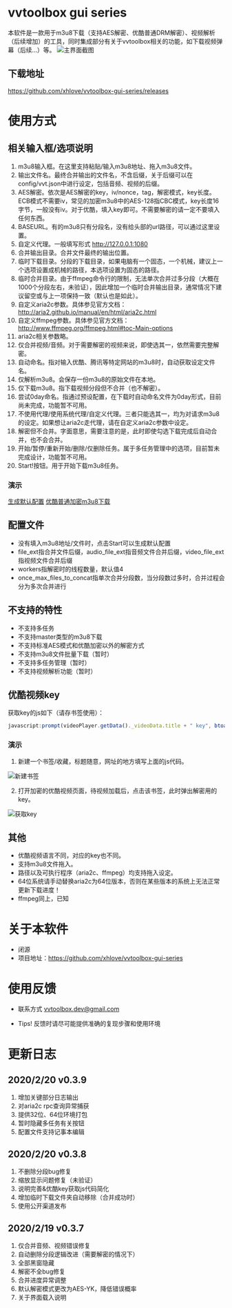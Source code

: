 # vvtoolbox gui series

本软件是一款用于m3u8下载（支持AES解密、优酷普通DRM解密）、视频解析（后续增加）的工具，同时集成部分有关于vvtoolbox相关的功能，如下载视频弹幕（后续...）等。
![主界面截图](http://puui.qpic.cn/vshpic/0/qSVJ3paiJ1JDeLJ5z5oPysIIVz_k6HBtTDryZe-bgkepe3eV_0/0)

## 下载地址

https://github.com/xhlove/vvtoolbox-gui-series/releases

# 使用方式

## 相关输入框/选项说明

1. m3u8输入框。在这里支持粘贴/输入m3u8地址、拖入m3u8文件。
2. 输出文件名。最终合并输出的文件名，不含后缀，关于后缀可以在config/vvt.json中进行设定，包括音频、视频的后缀。
3. AES解密。依次是AES解密的key，iv/nonce，tag，解密模式，key长度。ECB模式不需要iv，常见的加密m3u8中的AES-128指CBC模式，key长度16字节，一般没有iv。对于优酷，填入key即可。不需要解密的请一定不要填入任何东西。
4. BASEURL。有的m3u8只有分段名，没有给头部的url路径，可以通过这里设置。
5. 自定义代理。一般填写形式 http://127.0.0.1:1080
6. 合并输出目录。合并文件最终的输出位置。
7. 临时下载目录。分段的下载目录，如果电脑有一个固态，一个机械，建议上一个选项设置成机械的路径，本选项设置为固态的路径。
8. 临时合并目录。由于ffmpeg命令行的限制，无法单次合并过多分段（大概在1000个分段左右，未验证），因此增加一个临时合并输出目录，通常情况下建议留空或与上一项保持一致（默认也是如此）。
9. 自定义aria2c参数。具体参见官方文档：http://aria2.github.io/manual/en/html/aria2c.html
10. 自定义ffmpeg参数。具体参见官方文档：http://www.ffmpeg.org/ffmpeg.html#toc-Main-options
11. aria2c相关参数略。
12. 仅合并视频/音频。对于需要解密的视频来说，即使选其一，依然需要完整解密。
13. 自动命名。指对输入优酷、腾讯等特定网站的m3u8时，自动获取设定文件名。
14. 仅解析m3u8。会保存一份m3u8的原始文件在本地。
15. 仅下载m3u8。指下载视频分段但不合并（也不解密）。
16. 尝试0day命名。指通过预设配置，在下载时自动命名文件为0day形式，目前尚未完成，功能暂不可用。
17. 不使用代理/使用系统代理/自定义代理。三者只能选其一，均为对请求m3u8的设定。如果想让aria2c走代理，请在自定义aria2c参数中设定。
18. 解密但不合并。字面意思，需要注意的是，此时即使勾选下载完成后自动合并，也不会合并。
19. 开始/暂停/重新开始/删除/仅删除任务。属于多任务管理中的选项，目前暂未完成设计，功能暂不可用。
20. Start!按钮。用于开始下载m3u8任务。

### 演示

[生成默认配置](http://pan.iqiyi.com/ext/paopao/?token=eJxjYGBgmBQtsZUBBHZpsAEAFKICow.gif)
[优酷普通加密m3u8下载](https://alime-customer-upload-cn-hangzhou.oss-cn-hangzhou.aliyuncs.com/customer-upload/1582218735033_85sdpcysnmwp.gif)

## 配置文件

- 没有填入m3u8地址/文件时，点击Start可以生成默认配置
- file_ext指合并文件后缀，audio_file_ext指音频文件合并后缀，video_file_ext指视频文件合并后缀
- workers指解密时的线程数量，默认值4
- once_max_files_to_concat指单次合并分段数，当分段数过多时，合并过程会分为多次合并进行

## 不支持的特性

- 不支持多任务
- 不支持master类型的m3u8下载
- 不支持标准AES模式和优酷加密以外的解密方式
- 不支持m3u8文件批量下载（暂时）
- 不支持多任务管理（暂时）
- 不支持视频解析功能（暂时）

## 优酷视频key

获取key的js如下（请存书签使用）：
```JavaScript
javascript:prompt(videoPlayer.getData()._videoData.title + " key", btoa(String.fromCharCode.apply(null, new Uint8Array(____hexA))));
```

### 演示

1. 新建一个书签/收藏，标题随意，网址的地方填写上面的js代码。

![新建书签](http://puui.qpic.cn/vshpic/0/MVXduLh0WwyThtrGaViy3flMkaqKJ4gczVZtiiQpyOnvkRRh_0/0)

2. 打开加密的优酷视频页面，待视频加载后，点击该书签，此时弹出解密用的key。

![获取key](http://puui.qpic.cn/vshpic/0/qNk4W9hQSPZN7Od8nPl9MAQwJekoNQD8Bar7HMTNGzlhwkOi_0/0)

## 其他

- 优酷视频语言不同，对应的key也不同。
- 支持m3u8文件拖入。
- 路径以及可执行程序（aria2c、ffmpeg）均支持拖入设定。
- 64位系统请手动替换aria2c为64位版本，否则在某些版本的系统上无法正常更新下载进度！
- ffmpeg同上，已知
# 关于本软件

- 闭源
- 项目地址：https://github.com/xhlove/vvtoolbox-gui-series

# 使用反馈

- 联系方式 vvtoolbox.dev@gmail.com

- Tips! 反馈时请尽可能提供准确的复现步骤和使用环境

# 更新日志

## 2020/2/20 v0.3.9

1. 增加关键部分日志输出
2. 对aria2c rpc查询异常捕获
3. 提供32位、64位环境打包
4. 暂时隐藏多任务有关按钮
5. 配置文件支持记事本编辑

## 2020/2/20 v0.3.8

1. 不删除分段bug修复
2. 缩放显示问题修复（未验证）
3. 说明完善&优酷key获取js代码简化
4. 增加临时下载文件夹自动移除（合并成功时）
5. 使用公开渠道发布

## 2020/2/19 v0.3.7

1. 仅合并音频、视频错误修复
2. 自动删除分段逻辑改进（需要解密的情况下）
3. 全部黑窗隐藏
4. 解密不全bug修复
5. 合并进度异常调整
6. 默认解密模式更改为AES-YK，降低错误概率
7. 关于界面载入说明